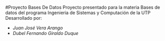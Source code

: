 #Proyecto Bases De Datos
Proyecto presentado para la materia Bases de datos del programa Ingenieria de Sistemas y Computación de la UTP
Desarrollado por:
- *Juan José Vera Arango*
- *Dubel Fernando Giraldo Duque*

